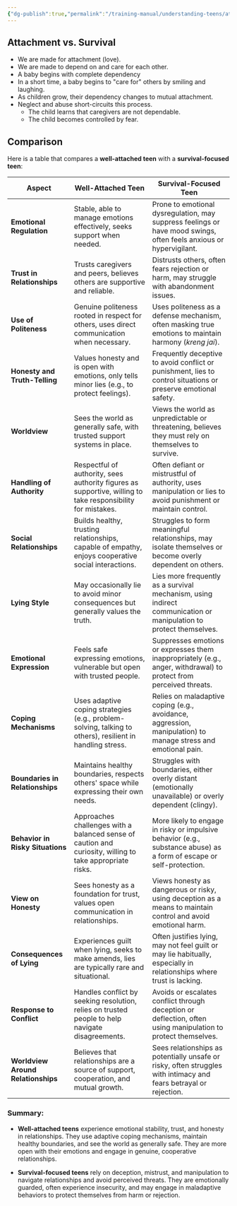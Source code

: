 ```yaml
---
{"dg-publish":true,"permalink":"/training-manual/understanding-teens/attachment/"}
---
```


## Attachment vs. Survival
- We are made for attachment (love).
- We are made to depend on and care for each other.
- A baby begins with complete dependency
- In a short time, a baby begins to "care for" others by smiling and laughing.
- As children grow, their dependency changes to mutual attachment.
- Neglect and abuse short-circuits this process.
	- The child learns that caregivers are not dependable.
	- The child becomes controlled by fear. 

## Comparison
Here is a table that compares a **well-attached teen** with a **survival-focused teen**:

|**Aspect**|**Well-Attached Teen**|**Survival-Focused Teen**|
|---|---|---|
|**Emotional Regulation**|Stable, able to manage emotions effectively, seeks support when needed.|Prone to emotional dysregulation, may suppress feelings or have mood swings, often feels anxious or hypervigilant.|
|**Trust in Relationships**|Trusts caregivers and peers, believes others are supportive and reliable.|Distrusts others, often fears rejection or harm, may struggle with abandonment issues.|
|**Use of Politeness**|Genuine politeness rooted in respect for others, uses direct communication when necessary.|Uses politeness as a defense mechanism, often masking true emotions to maintain harmony (_kreng jai_).|
|**Honesty and Truth-Telling**|Values honesty and is open with emotions, only tells minor lies (e.g., to protect feelings).|Frequently deceptive to avoid conflict or punishment, lies to control situations or preserve emotional safety.|
|**Worldview**|Sees the world as generally safe, with trusted support systems in place.|Views the world as unpredictable or threatening, believes they must rely on themselves to survive.|
|**Handling of Authority**|Respectful of authority, sees authority figures as supportive, willing to take responsibility for mistakes.|Often defiant or mistrustful of authority, uses manipulation or lies to avoid punishment or maintain control.|
|**Social Relationships**|Builds healthy, trusting relationships, capable of empathy, enjoys cooperative social interactions.|Struggles to form meaningful relationships, may isolate themselves or become overly dependent on others.|
|**Lying Style**|May occasionally lie to avoid minor consequences but generally values the truth.|Lies more frequently as a survival mechanism, using indirect communication or manipulation to protect themselves.|
|**Emotional Expression**|Feels safe expressing emotions, vulnerable but open with trusted people.|Suppresses emotions or expresses them inappropriately (e.g., anger, withdrawal) to protect from perceived threats.|
|**Coping Mechanisms**|Uses adaptive coping strategies (e.g., problem-solving, talking to others), resilient in handling stress.|Relies on maladaptive coping (e.g., avoidance, aggression, manipulation) to manage stress and emotional pain.|
|**Boundaries in Relationships**|Maintains healthy boundaries, respects others' space while expressing their own needs.|Struggles with boundaries, either overly distant (emotionally unavailable) or overly dependent (clingy).|
|**Behavior in Risky Situations**|Approaches challenges with a balanced sense of caution and curiosity, willing to take appropriate risks.|More likely to engage in risky or impulsive behavior (e.g., substance abuse) as a form of escape or self-protection.|
|**View on Honesty**|Sees honesty as a foundation for trust, values open communication in relationships.|Views honesty as dangerous or risky, using deception as a means to maintain control and avoid emotional harm.|
|**Consequences of Lying**|Experiences guilt when lying, seeks to make amends, lies are typically rare and situational.|Often justifies lying, may not feel guilt or may lie habitually, especially in relationships where trust is lacking.|
|**Response to Conflict**|Handles conflict by seeking resolution, relies on trusted people to help navigate disagreements.|Avoids or escalates conflict through deception or deflection, often using manipulation to protect themselves.|
|**Worldview Around Relationships**|Believes that relationships are a source of support, cooperation, and mutual growth.|Sees relationships as potentially unsafe or risky, often struggles with intimacy and fears betrayal or rejection.|

### Summary:

- **Well-attached teens** experience emotional stability, trust, and honesty in relationships. They use adaptive coping mechanisms, maintain healthy boundaries, and see the world as generally safe. They are more open with their emotions and engage in genuine, cooperative relationships.
    
- **Survival-focused teens** rely on deception, mistrust, and manipulation to navigate relationships and avoid perceived threats. They are emotionally guarded, often experience insecurity, and may engage in maladaptive behaviors to protect themselves from harm or rejection.